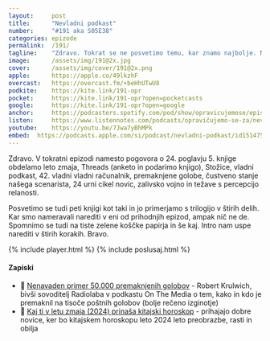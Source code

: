 ```yaml
---
layout: 	post
title:  	"Nevladni podkast"
number: 	"#191 aka S05E38"
categories:	epizode
permalink:	/191/
tagline: 	"Zdravo. Tokrat se ne posvetimo temu, kar znamo najbolje. Ničemer. Z drugimi besedami: 42 minut govorimo o življenju, vesolju in sploh vsem, 2 minuti pa o 24. poglavju."
image:		/assets/img/191@2x.jpg
cover:		/assets/img/cover/191@2x.png
apple:		https://apple.co/49lkzhF
overcast:	https://overcast.fm/+beHhUTwU8
podkite:	https://kite.link/191-opr
pocket:		https://kite.link/191-opr?open=pocketcasts
google:		https://kite.link/191-opr?open=google
anchor:		https://podcasters.spotify.com/pod/show/opravicujemose/episodes/Nevladni-podkast-e2eoe1e
listen:		https://www.listennotes.com/podcasts/opravičujemo-se-za/nevladni-podkast--ROErKosUdD/embed/
youtube:	https://youtu.be/7Jwa7yBhMPk
embed:	https://podcasts.apple.com/si/podcast/nevladni-podkast/id1514750013?i=1000642437309
---
```


Zdravo. V tokratni epizodi namesto pogovora o 24. poglavju 5. knjige obdelamo leto zmaja, Threads (anketo in podarimo knjigo), Stožice, vladni podkast, 42. vladni vladni računalnik, premaknjene golobe, čustveno stanje našega scenarista, 24 urni cikel novic, zalivsko vojno in težave s percepcijo relanosti. 

Posvetimo se tudi peti knjigi kot taki in jo primerjamo s trilogijo v štirih delih. Kar smo nameravali narediti v eni od prihodnjih epizod, ampak nič ne de. Spomnimo se tudi na tiste zelene koščke papirja in še kaj. Intro nam uspe narediti v štirih korakih. Bravo. 

{% include player.html %}
{% include poslusaj.html %}

<!--break-->

#### Zapiski

- 🛫 [Nenavaden primer 50.000 premaknjenih golobov](https://www.wnycstudios.org/podcasts/otm/segments/curious-case-50000-missing-pigeons-on-the-media) - Robert Krulwich, bivši sovoditelj Radiolaba v podkastu On The Media o tem, kako in kdo je premaknil na tisoče poštnih golobov (bolje rečeno izginotje)
- 🐉 [Kaj ti v letu zmaja (2024) prinaša kitajski horoskop](https://cosmopolitan.metropolitan.si/astro/zanimivosti/kitajski-horoskop-2024-astrologija-astro/) - prihajajo dobre novice, ker bo kitajskem horoskopu leto 2024 leto preobrazbe, rasti in obilja